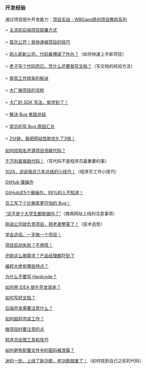 ### 开发经验

通过项目提升开发能力：[项目实战 - WBGaps原创项目教程系列](https://yuyuanweb.feishu.cn/wiki/SePYwTc9tipQiCktw7Uc7kujnCd)

⭐️ [主流前后端项目部署方式](./主流前后端项目部署方式.md)

⭐️ [首次公开！我快速做项目的技巧](./首次公开！我快速做项目的技巧.md)

⭐️ [刚入职新公司，代码看懵逼了咋办？](./刚入职新公司，代码看懵逼了咋办？.md)（如何快速上手新项目）

⭐️ [老子写个代码而已，凭什么还要我写文档？](./老子写个代码而已，凭什么还要我写文档？.md)（写文档的经验方法）

⭐️ [提高工作效率的秘诀](./提高工作效率的秘诀.md)

⭐️ [大厂做项目的流程](./大厂做项目的流程.md)

⭐️ [大厂的 SDK 写法，偷学到了！](./大厂的%20SDK%20写法，偷学到了！.md)

⭐️ [解决 Bug 套路总结](./解决%20Bug%20套路总结.md)

⭐️ [常见的写 Bug 原因汇总](./常见的写%20Bug%20原因汇总.md)

⭐️ [2分钟，我把网站性能优化了3倍！](./2分钟，我把网站性能优化了3倍！.md)

[如何给知名开源项目贡献代码？](./如何给知名开源项目贡献代码？.md)

[千万别直接敲代码！](./千万别直接敲代码！.md)（写代码不是程序员最重要的事）

[1024，说说我这几年总结的小技巧！](./1024，说说我这几年总结的小技巧！.md)（程序员工作小技巧）

[GitHub 骚操作](./GitHub%20骚操作.md)

[GitHub这5个骚操作，99%的人不知道！](./GitHub这5个骚操作，99%25的人不知道！.md)

[员工写了个比删库更可怕的 Bug！](./员工写了个比删库更可怕的%20Bug！.md)

[“这不是个大学生都能做吗？”](./“这不是个大学生都能做吗？”.md)（商用网站上线的注意事项）

[刚进公司就负责项目，把老弟整蒙了！](./刚进公司就负责项目，把老弟整蒙了！.md)（技术选型）

[学会这招，一天做一个项目！](./学会这招，一天做一个项目！.md)

[项目启动失败？不用慌！](./项目启动失败？不用慌！.md)

[还能这么做需求？产品经理都吓到了](./还能这么做需求？产品经理都吓到了.md)

[编程大佬有哪些特点？](./编程大佬有哪些特点？.md)

[为什么不要写 Hardcode？](./为什么不要写%20Hardcode？.md)

[如何用 IDEA 提升开发效率？](./如何用%20IDEA%20提升开发效率？.md)

[如何写好文档？](./如何写好文档？.md)

[后端开发需要注意什么？](./后端开发需要注意什么？.md)

[如何超前完成工作？](./如何超前完成工作？.md)

[做项目时要注意的点](./做项目时要注意的点.md)

[程序员绘图工具和技巧](./程序员绘图工具和技巧.md)

[如何避免配置文件中的密码被泄露？](./如何避免配置文件中的密码被泄露？.md)

[迷的一批，上线了新功能，老功能就废了！](./迷的一批，上线了新功能，老功能就废了！.md)（如何找到自己之前的代码）
